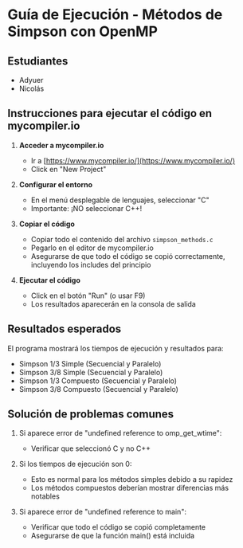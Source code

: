 # Guía de Ejecución - Métodos de Simpson con OpenMP

## Estudiantes
- Adyuer
- Nicolás

## Instrucciones para ejecutar el código en mycompiler.io

1. **Acceder a mycompiler.io**
   - Ir a [https://www.mycompiler.io/](https://www.mycompiler.io/)
   - Click en "New Project"

2. **Configurar el entorno**
   - En el menú desplegable de lenguajes, seleccionar "C"
   - Importante: ¡NO seleccionar C++!

3. **Copiar el código**
   - Copiar todo el contenido del archivo `simpson_methods.c` 
   - Pegarlo en el editor de mycompiler.io
   - Asegurarse de que todo el código se copió correctamente, incluyendo los includes del principio

4. **Ejecutar el código**
   - Click en el botón "Run" (o usar F9)
   - Los resultados aparecerán en la consola de salida

## Resultados esperados

El programa mostrará los tiempos de ejecución y resultados para:
- Simpson 1/3 Simple (Secuencial y Paralelo)
- Simpson 3/8 Simple (Secuencial y Paralelo)
- Simpson 1/3 Compuesto (Secuencial y Paralelo)
- Simpson 3/8 Compuesto (Secuencial y Paralelo)

## Solución de problemas comunes

1. Si aparece error de "undefined reference to omp_get_wtime":
   - Verificar que seleccionó C y no C++

2. Si los tiempos de ejecución son 0:
   - Esto es normal para los métodos simples debido a su rapidez
   - Los métodos compuestos deberían mostrar diferencias más notables

3. Si aparece error de "undefined reference to main":
   - Verificar que todo el código se copió completamente
   - Asegurarse de que la función main() está incluida

